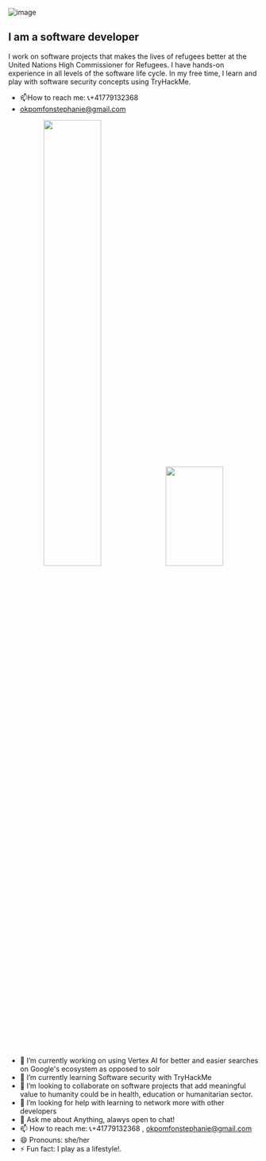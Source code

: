 ![image](https://drive.google.com/uc?id=1aYZ5L-WJFrok2BkOLrnnEvs05aJqt_pH)

## I am a software developer
I work on software projects that makes the lives of refugees better at the United Nations High Commissioner for Refugees. I have hands-on experience in all levels of the software life cycle. In my free time, I learn and play with software security concepts using TryHackMe.
- 📫How to reach me:  📞+41779132368
- [okpomfonstephanie@gmail.com](okpomfonstephanie@gmail.com)
<p align="center">
<img width="48%" 
   src="https://github-readme-stats.vercel.app/api?username=stephaniemfon&show_icons=true&theme=dracula&include_all_commits=true" 
/>

<img width="48%" height="200em" src="https://github-readme-stats.vercel.app/api/top-langs/?username=stephaniemfon&layout=donut&theme=dracula"/>
</p>

- 🔭 I’m currently working on using Vertex AI for better and easier searches on Google's ecosystem as opposed to solr
- 🌱 I’m currently learning Software security with TryHackMe
- 👯 I’m looking to collaborate on software projects that add meaningful value to humanity could be in health, education or humanitarian sector.
- 🤔 I’m looking for help with learning to network more with other developers
- 💬 Ask me about Anything, alawys open to chat!
- 📫 How to reach me: 📞+41779132368 , [okpomfonstephanie@gmail.com](okpomfonstephanie@gmail.com)
- 😄 Pronouns: she/her
- ⚡ Fun fact: I play as a lifestyle!.

